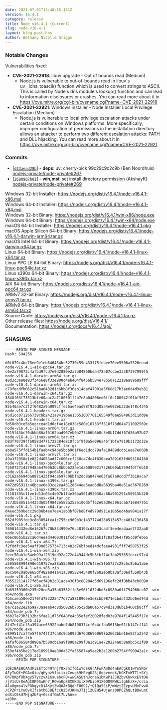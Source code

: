 ```yaml
---
date: 2021-07-01T15:40:16.151Z
version: 16.4.1
category: release
title: Node v16.4.1 (Current)
slug: node-v16-4-1
layout: blog-post.hbs
author: Bethany Nicolle Griggs
---
```


### Notable Changes

Vulnerabilities fixed:

- **CVE-2021-22918**: libuv upgrade - Out of bounds read (Medium)
  - Node.js is vulnerable to out-of-bounds read in libuv's uv\_\_idna_toascii() function which is used to convert strings to ASCII. This is called by Node's dns module's lookup() function and can lead to information disclosures or crashes. You can read more about it in https://cve.mitre.org/cgi-bin/cvename.cgi?name=CVE-2021-22918
- **CVE-2021-22921**: Windows installer - Node Installer Local Privilege Escalation (Medium)
  - Node.js is vulnerable to local privilege escalation attacks under certain conditions on Windows platforms. More specifically, improper configuration of permissions in the installation directory allows an attacker to perform two different escalation attacks: PATH and DLL hijacking. You can read more about it in https://cve.mitre.org/cgi-bin/cvename.cgi?name=CVE-2021-22921

### Commits

- [[`d33aead28b`](https://github.com/nodejs/node/commit/d33aead28b)] - **deps**: uv: cherry-pick 99c29c9c2c9b (Ben Noordhuis) [nodejs-private/node-private#267](https://github.com/nodejs-private/node-private/pull/267)
- [[`2690907b81`](https://github.com/nodejs/node/commit/2690907b81)] - **win,msi**: set install directory permission (AkshayK) [nodejs-private/node-private#269](https://github.com/nodejs-private/node-private/pull/269)

Windows 32-bit Installer: https://nodejs.org/dist/v16.4.1/node-v16.4.1-x86.msi \
Windows 64-bit Installer: https://nodejs.org/dist/v16.4.1/node-v16.4.1-x64.msi \
Windows 32-bit Binary: https://nodejs.org/dist/v16.4.1/win-x86/node.exe \
Windows 64-bit Binary: https://nodejs.org/dist/v16.4.1/win-x64/node.exe \
macOS 64-bit Installer: https://nodejs.org/dist/v16.4.1/node-v16.4.1.pkg \
macOS Apple Silicon 64-bit Binary: https://nodejs.org/dist/v16.4.1/node-v16.4.1-darwin-arm64.tar.gz \
macOS Intel 64-bit Binary: https://nodejs.org/dist/v16.4.1/node-v16.4.1-darwin-x64.tar.gz \
Linux 64-bit Binary: https://nodejs.org/dist/v16.4.1/node-v16.4.1-linux-x64.tar.xz \
Linux PPC LE 64-bit Binary: https://nodejs.org/dist/v16.4.1/node-v16.4.1-linux-ppc64le.tar.xz \
Linux s390x 64-bit Binary: https://nodejs.org/dist/v16.4.1/node-v16.4.1-linux-s390x.tar.xz \
AIX 64-bit Binary: https://nodejs.org/dist/v16.4.1/node-v16.4.1-aix-ppc64.tar.gz \
ARMv7 32-bit Binary: https://nodejs.org/dist/v16.4.1/node-v16.4.1-linux-armv7l.tar.xz \
ARMv8 64-bit Binary: https://nodejs.org/dist/v16.4.1/node-v16.4.1-linux-arm64.tar.xz \
Source Code: https://nodejs.org/dist/v16.4.1/node-v16.4.1.tar.gz \
Other release files: https://nodejs.org/dist/v16.4.1/ \
Documentation: https://nodejs.org/docs/v16.4.1/api/

### SHASUMS

```
-----BEGIN PGP SIGNED MESSAGE-----
Hash: SHA256

d0f079c4bc78ee9e1eb646434bc52730c59e433f75febee70ee5506a5526eead  node-v16.4.1-aix-ppc64.tar.gz
c6e2a79873c4afbd9fcd7e9d2889e2a7b84860bea472a07ccbe33387397990f5  node-v16.4.1-darwin-arm64.tar.gz
e8d2c3e90e93f3456e8f33e900c4eb404f8456b584e78550a12218aa89689fff  node-v16.4.1-darwin-arm64.tar.xz
c78fecdfb062c51ba0432d1c6bb8f30eb14daf47001a5f68d17b3ae6d4d9eb31  node-v16.4.1-darwin-x64.tar.gz
3840f63f73513bfe60aac2a7180501f2b7e8b04806ed0ff0c100042f01bf5612  node-v16.4.1-darwin-x64.tar.xz
85b46ae7c3f2f6482a9a009cffe36ae4ead98f936d05a4e602eb32de148c4345  node-v16.4.1-headers.tar.gz
95d1cc071266739cbb2421a8419bae13652007701165549f0ae584863d11dd8e  node-v16.4.1-headers.tar.xz
5d50cb3ce5b5ecccead1d0cf4e18e038c580e10733ff510f73d04a711092569c  node-v16.4.1-linux-arm64.tar.gz
7519f43bc704bbb86af6162bad967eb0a277466b6b8c3e0b17dd367d86a97b27  node-v16.4.1-linux-arm64.tar.xz
b8df70739ffb058d4771722384e818fc5f9f0a5e096a45f1bfe7919b3173d32e  node-v16.4.1-linux-armv7l.tar.gz
ab8a575ffd154b1faab4c94be5bcb961f6ed1dcc79afa18489dcdb1eea7e660b  node-v16.4.1-linux-armv7l.tar.xz
49a3f2958e1e822d4053adf7c006ccf230ca7dc4f830bea789163fd093184160  node-v16.4.1-linux-ppc64le.tar.gz
72607271437948a6470063bc8bbb622ae1da60899217526b60ab2594fdff6b10  node-v16.4.1-linux-ppc64le.tar.xz
c3162a66943a0871423f94c8697c0bbfa2dc8a8474e63fa67a0cdd7f3618aca7  node-v16.4.1-linux-s390x.tar.gz
d472d95911c46bcae6e83ce2ea4312d544ee5ead6d8a6639ba40e51ad5678269  node-v16.4.1-linux-s390x.tar.xz
21181395c11ee1d13c05c4e07b1f4e36ba501d92030ac60a901291c50915b320  node-v16.4.1-linux-x64.tar.gz
3c73b58051a4435d605f9842e582a252e100d5ff62e0a30e3961cab71e8477b1  node-v16.4.1-linux-x64.tar.xz
d4eec360becc29d06b4ee7ee41ab3bf07bd8f4d979d911e18b5ed4ba9841a17f  node-v16.4.1.pkg
562df905fdc9c8b3854fea1c755cc969b3c1437774d28b513457cc4034136458  node-v16.4.1.tar.gz
769014432ed8e16267c70b834999e76c48193cd8523ca4f3ee4eadaae7f32aa8  node-v16.4.1.tar.xz
0bec96b5b22ca6d4eead44003011fcdb44af0d331bb1fc8af0647f95cd9feb65  node-v16.4.1-win-x64.7z
f2f0dfc9ee54aff908575734713c482d76bfbed14dcfaea4931fff7450753f25  node-v16.4.1-win-x64.zip
2eec50ab1e34eb99af2819dd92a272e44944dc5b3fbf74c3ab25355feccc97c4  node-v16.4.1-win-x86.7z
a505508994890e418757ea88a55a9685914f57643ec5fb5737c28c5c8b6a1abe  node-v16.4.1-win-x86.zip
a6c50420ab8e65df482e841a41a309582445480f2682e58ba3af30edf558b43b  node-v16.4.1-x64.msi
f05522114177fd5acf49b2c81aca438f3c88284c5d69196efc2df8bb43cb8090  node-v16.4.1-x86.msi
3b69159360b235d20cd8a35a63562ffd8e96f1032dbd3c0980a6ff794968cc07  win-x64/node.exe
4b5caea50ee2170fd752225477d77a8818965e3e8cbb9871ecbddf32bd6ed94d  win-x64/node.lib
ba7c1a22e2a59a73aaeab4c8d56826b705c2da00a57c94d3a3d6b1b460cb8cff  win-x64/node_pdb.7z
36b27e73b3132bc6fae11d75f648fe4c35efef2002dfed03a9784f145445f17e  win-x64/node_pdb.zip
8fd7ef41cf3a394ace65922babe7db8108374cf0c4cfba5613be61fb147cf141  win-x86/node.exe
e899517caf4e57f674ff37ca8c9db892d676d86960698b2663bbe16e82fa2542  win-x86/node.lib
aafaf686584d890a7b580cb16a9f898a299f3a1c91ae720224a858a9bc5c2f89  win-x86/node_pdb.7z
359ef4b5be217ed189910ae806a57fa555874a5ae2b2e1200b2754ff90942a1c  win-x86/node_pdb.zip
-----BEGIN PGP SIGNATURE-----

iQEzBAEBCAAdFiEETtd49TnjY0x3nIfG1wYoSKGrAFwFAmDd4aEACgkQ1wYoSKGr
AFyTuQf+PGAx0iu/qHynzVfoiixzCeugk9HEegU2Sj8oovmnok/bGKFxWTTl+SYj
6h70KpfObXgy5TyczvX1KsuabcFQ+wwSASUtnJcnaG1bKwP1JJOZbvKUwkxEVtDe
/jV1sUr8eAgI0K9SwKn7jRGwaUp88XEKdxlX9Vbio91X0OD9KWkilg6haX+/ccLa
AlaOgmo4lvP8kgycD1AKytZwQOA+BQqhF86C1/+QIQa5EiP/mWztZEzpvUMxFvwU
/CPZPriYuOvXIfzbthGJOEfccU25VJKNaJTIj12UEH54UjWnz0UPCZhQLtBUwLmC
odXiC6kU7Hjq2bFq+Gss4fGmt7LvAA==
=e3hn
-----END PGP SIGNATURE-----

```
